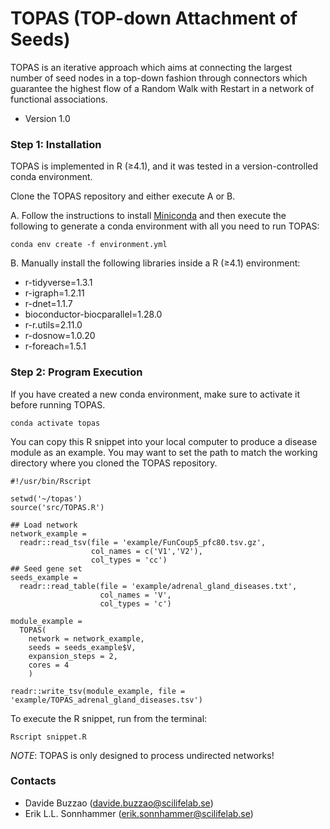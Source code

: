 # TOPAS (TOP-down Attachment of Seeds) ###

TOPAS is an iterative approach which aims at connecting the largest number of seed nodes in a top-down fashion through connectors which guarantee the highest flow of a Random Walk with Restart in a network of functional associations.

* Version 1.0

### Step 1: Installation

TOPAS is implemented in R (≥4.1), and it was tested in a version-controlled conda environment. 

Clone the TOPAS repository and either execute A or B.

A.  Follow the instructions to install [Miniconda](https://docs.conda.io/en/latest/miniconda.html) and then execute the following to generate a conda environment with all you need to run TOPAS:
```
conda env create -f environment.yml
```

B.  Manually install the following libraries inside a R (≥4.1) environment:

  * r-tidyverse=1.3.1
  * r-igraph=1.2.11
  * r-dnet=1.1.7
  * bioconductor-biocparallel=1.28.0
  * r-r.utils=2.11.0
  * r-dosnow=1.0.20
  * r-foreach=1.5.1


### Step 2: Program Execution

If you have created a new conda environment, make sure to activate it before running TOPAS. 
```
conda activate topas
```

You can copy this R snippet into your local computer to produce a disease module as an example. You may want to set the path to match the working directory where you cloned the TOPAS repository.

```{r}
#!/usr/bin/Rscript

setwd('~/topas') 
source('src/TOPAS.R')

## Load network
network_example = 
  readr::read_tsv(file = 'example/FunCoup5_pfc80.tsv.gz', 
                  col_names = c('V1','V2'), 
                  col_types = 'cc')
## Seed gene set
seeds_example = 
  readr::read_table(file = 'example/adrenal_gland_diseases.txt', 
                    col_names = 'V',
                    col_types = 'c')

module_example = 
  TOPAS(
    network = network_example,
    seeds = seeds_example$V,
    expansion_steps = 2,
    cores = 4
    )

readr::write_tsv(module_example, file = 'example/TOPAS_adrenal_gland_diseases.tsv')
```

To execute the R snippet, run from the terminal:
```
Rscript snippet.R
```

*NOTE*: TOPAS is only designed to process undirected networks!


### Contacts ###

* Davide Buzzao (davide.buzzao@scilifelab.se)
* Erik L.L. Sonnhammer (erik.sonnhammer@scilifelab.se)